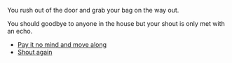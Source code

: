 You rush out of the door and grab your bag on the way out.

You should goodbye to anyone in the house but your shout is only met with an echo.

- [Pay it no mind and move along](2.md)
- [Shout again](1-2A.md)